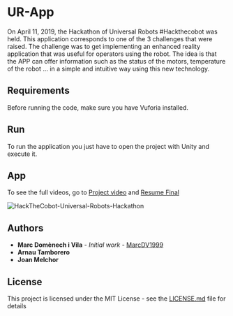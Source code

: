 # UR-App
On April 11, 2019, the Hackathon of Universal Robots #Hackthecobot was held. This application corresponds to one of the 3 challenges that were raised. The challenge was to get implementing an enhanced reality application that was useful for operators using the robot. The idea is that the APP can offer information such as the status of the motors, temperature of the robot ... in a simple and intuitive way using this new technology.



## Requirements

Before running the code, make sure you have Vuforia installed.



## Run

To run the application you just have to open the project with Unity and execute it.



## App

To see the full videos, go to [Project video](https://github.com/MarcDV1999/UR-App/blob/master/Videos/PreFinal.mp4) and [Resume Final](https://github.com/MarcDV1999/UR-App/blob/master/Videos/HackTheCobot-Universal-Robots-Hackathon.mp4)

![HackTheCobot-Universal-Robots-Hackathon](Videos/HackTheCobot-Universal-Robots-Hackathon.gif)





## Authors

- **Marc Domènech i Vila** - *Initial work* - [MarcDV1999](https://github.com/MarcDV1999)
- **Arnau Tamborero**
- **Joan Melchor**

## License

This project is licensed under the MIT License - see the [LICENSE.md](https://github.com/MarcDV1999/UR-App/blob/master/LICENSE) file for details